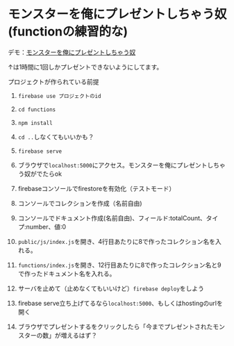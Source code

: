 # モンスターを俺にプレゼントしちゃう奴(functionの練習的な)

デモ：[モンスターを俺にプレゼントしちゃう奴](https://studygroup-17c60.firebaseapp.com/)

↑は1時間に1回しかプレゼントできないようにしてます。

プロジェクトが作られている前提

1. ```firebase use プロジェクトのid```

2. ```cd functions```

3. ```npm install```

4. ```cd ..```しなくてもいいかも？

5. ```firebase serve```

6. ブラウザで```localhost:5000```にアクセス。モンスターを俺にプレゼントしちゃう奴がでたらok

7. firebaseコンソールでfirestoreを有効化（テストモード）

8. コンソールでコレクションを作成（名前自由)

9. コンソールでドキュメント作成(名前自由)、フィールド:totalCount、タイプ:number、値:0

10. ```public/js/index.js```を開き、4行目あたりに8で作ったコレクション名を入れる。

11. ```functions/index.js```を開き、12行目あたりに8で作ったコレクション名と9で作ったドキュメント名を入れる。

12. サーバを止めて（止めなくてもいいけど）```firebase deploy```をしよう

13. firebase serve立ち上げてるなら```localhost:5000```、もしくはhostingのurlを開く

14. ブラウザでプレゼントするをクリックしたら「今までプレゼントされたモンスターの数」が増えるはず？
